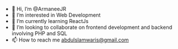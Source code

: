 - 👋 Hi, I’m @ArmaneeJR
- 👀 I’m interested in Web Development
- 🌱 I’m currently learning ReactJs
- 💞️ I’m looking to collaborate on frontend development and backend involving PHP and SQL
- 📫 How to reach me abdulslamwaris@gmail.com

<!---
ArmaneeJR/ArmaneeJR is a ✨ special ✨ repository because its `README.md` (this file) appears on your GitHub profile.
You can click the Preview link to take a look at your changes.
--->
